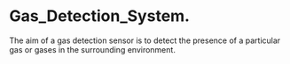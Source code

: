 # Gas_Detection_System.
The aim of a gas detection sensor is to detect the presence of a particular gas or gases in the surrounding environment.
